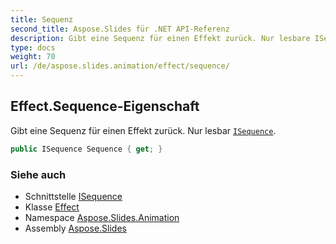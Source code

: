 ```yaml
---
title: Sequenz
second_title: Aspose.Slides für .NET API-Referenz
description: Gibt eine Sequenz für einen Effekt zurück. Nur lesbare ISequenceaspose.slides.animation/isequence.
type: docs
weight: 70
url: /de/aspose.slides.animation/effect/sequence/
---
```


## Effect.Sequence-Eigenschaft

Gibt eine Sequenz für einen Effekt zurück. Nur lesbar [`ISequence`](../../isequence).

```csharp
public ISequence Sequence { get; }
```

### Siehe auch

* Schnittstelle [ISequence](../../isequence)
* Klasse [Effect](../../effect)
* Namespace [Aspose.Slides.Animation](../../effect)
* Assembly [Aspose.Slides](../../../)

<!-- DO NOT EDIT: generiert von xmldocmd für Aspose.Slides.dll -->
